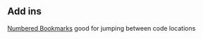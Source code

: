 
## Add ins

[Numbered Bookmarks](https://marketplace.visualstudio.com/items?itemName=alefragnani.numbered-bookmarks)
good for jumping between code locations

